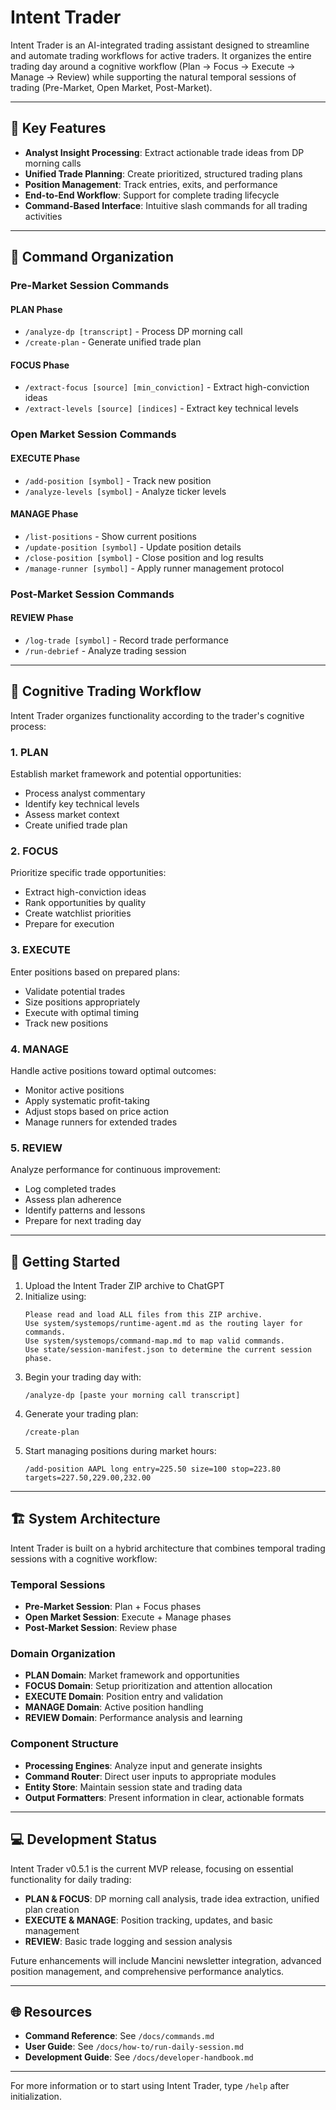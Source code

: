 # Intent Trader

Intent Trader is an AI-integrated trading assistant designed to streamline and automate trading workflows for active traders. It organizes the entire trading day around a cognitive workflow (Plan → Focus → Execute → Manage → Review) while supporting the natural temporal sessions of trading (Pre-Market, Open Market, Post-Market).

---

## 🚀 Key Features

- **Analyst Insight Processing**: Extract actionable trade ideas from DP morning calls
- **Unified Trade Planning**: Create prioritized, structured trading plans
- **Position Management**: Track entries, exits, and performance
- **End-to-End Workflow**: Support for complete trading lifecycle
- **Command-Based Interface**: Intuitive slash commands for all trading activities

---

## 📝 Command Organization

### Pre-Market Session Commands

#### PLAN Phase
- `/analyze-dp [transcript]` - Process DP morning call
- `/create-plan` - Generate unified trade plan

#### FOCUS Phase
- `/extract-focus [source] [min_conviction]` - Extract high-conviction ideas
- `/extract-levels [source] [indices]` - Extract key technical levels

### Open Market Session Commands

#### EXECUTE Phase
- `/add-position [symbol]` - Track new position
- `/analyze-levels [symbol]` - Analyze ticker levels

#### MANAGE Phase
- `/list-positions` - Show current positions
- `/update-position [symbol]` - Update position details
- `/close-position [symbol]` - Close position and log results
- `/manage-runner [symbol]` - Apply runner management protocol

### Post-Market Session Commands

#### REVIEW Phase
- `/log-trade [symbol]` - Record trade performance
- `/run-debrief` - Analyze trading session

---

## 🔄 Cognitive Trading Workflow

Intent Trader organizes functionality according to the trader's cognitive process:

### 1. PLAN
Establish market framework and potential opportunities:
- Process analyst commentary
- Identify key technical levels
- Assess market context
- Create unified trade plan

### 2. FOCUS
Prioritize specific trade opportunities:
- Extract high-conviction ideas
- Rank opportunities by quality
- Create watchlist priorities
- Prepare for execution

### 3. EXECUTE
Enter positions based on prepared plans:
- Validate potential trades
- Size positions appropriately
- Execute with optimal timing
- Track new positions

### 4. MANAGE
Handle active positions toward optimal outcomes:
- Monitor active positions
- Apply systematic profit-taking
- Adjust stops based on price action
- Manage runners for extended trades

### 5. REVIEW
Analyze performance for continuous improvement:
- Log completed trades
- Assess plan adherence
- Identify patterns and lessons
- Prepare for next trading day

---

## 🚀 Getting Started

1. Upload the Intent Trader ZIP archive to ChatGPT
2. Initialize using:
   ```
   Please read and load ALL files from this ZIP archive.
   Use system/systemops/runtime-agent.md as the routing layer for commands.
   Use system/systemops/command-map.md to map valid commands.
   Use state/session-manifest.json to determine the current session phase.
   ```
3. Begin your trading day with:
   ```
   /analyze-dp [paste your morning call transcript]
   ```
4. Generate your trading plan:
   ```
   /create-plan
   ```
5. Start managing positions during market hours:
   ```
   /add-position AAPL long entry=225.50 size=100 stop=223.80 targets=227.50,229.00,232.00
   ```

---

## 🏗️ System Architecture

Intent Trader is built on a hybrid architecture that combines temporal trading sessions with a cognitive workflow:

### Temporal Sessions
- **Pre-Market Session**: Plan + Focus phases
- **Open Market Session**: Execute + Manage phases
- **Post-Market Session**: Review phase

### Domain Organization
- **PLAN Domain**: Market framework and opportunities
- **FOCUS Domain**: Setup prioritization and attention allocation
- **EXECUTE Domain**: Position entry and validation
- **MANAGE Domain**: Active position handling
- **REVIEW Domain**: Performance analysis and learning

### Component Structure
- **Processing Engines**: Analyze input and generate insights
- **Command Router**: Direct user inputs to appropriate modules
- **Entity Store**: Maintain session state and trading data
- **Output Formatters**: Present information in clear, actionable formats

---

## 💻 Development Status

Intent Trader v0.5.1 is the current MVP release, focusing on essential functionality for daily trading:

- **PLAN & FOCUS**: DP morning call analysis, trade idea extraction, unified plan creation
- **EXECUTE & MANAGE**: Position tracking, updates, and basic management
- **REVIEW**: Basic trade logging and session analysis

Future enhancements will include Mancini newsletter integration, advanced position management, and comprehensive performance analytics.

---

## 🌐 Resources

- **Command Reference**: See `/docs/commands.md`
- **User Guide**: See `/docs/how-to/run-daily-session.md`
- **Development Guide**: See `/docs/developer-handbook.md`

---

For more information or to start using Intent Trader, type `/help` after initialization.
